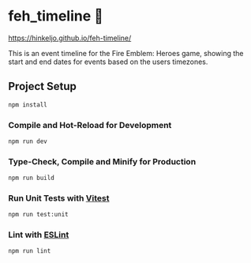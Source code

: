 # feh_timeline 🦉

https://hinkeljo.github.io/feh-timeline/

This is an event timeline for the Fire Emblem: Heroes game, showing the start and end dates for events based on the users timezones.

## Project Setup

```sh
npm install
```

### Compile and Hot-Reload for Development

```sh
npm run dev
```

### Type-Check, Compile and Minify for Production

```sh
npm run build
```

### Run Unit Tests with [Vitest](https://vitest.dev/)

```sh
npm run test:unit
```

### Lint with [ESLint](https://eslint.org/)

```sh
npm run lint
```
